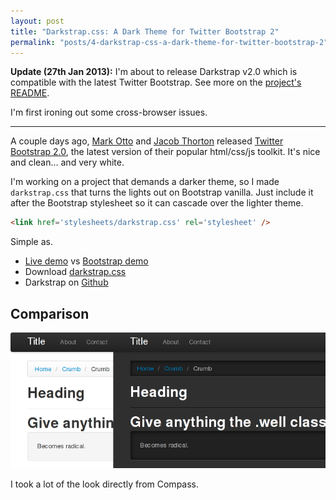 ```yaml
---
layout: post
title: "Darkstrap.css: A Dark Theme for Twitter Bootstrap 2"
permalink: "posts/4-darkstrap-css-a-dark-theme-for-twitter-bootstrap-2"
---
```


**Update (27th Jan 2013):** I'm about to release Darkstrap v2.0 which is compatible with the latest Twitter Bootstrap. See more on the [project's README](https://github.com/danneu/darkstrap). 

I'm first ironing out some cross-browser issues.

----

A couple days ago, [Mark Otto][otto] and [Jacob Thorton][thorton] released [Twitter Bootstrap 2.0][bootstrap], the latest version of their popular html/css/js toolkit. It's nice and clean... and very white.

I'm working on a project that demands a darker theme, so I made `darkstrap.css` that turns the lights out on Bootstrap vanilla. Just include it after the Bootstrap stylesheet so it can cascade over the lighter theme.

~~~ html
<link href='stylesheets/darkstrap.css' rel='stylesheet' />
~~~

Simple as.

* [Live demo][dark-demo] vs [Bootstrap demo][vanilla-demo]
* Download [darkstrap.css][css]
* Darkstrap on [Github][github]

## Comparison

![Comparison of Bootstrap and Darkstrap colors][comparison]

I took a lot of the look directly from Compass.

[otto]: http://twitter.com/mdo
[thorton]: http://twitter.com/fat
[bootstrap]: http://markdotto.com/bs2/docs/index.html
[comparison]: /bag/darkstrap/images/comparison.png "Bootstrap Vanilla vs Darkstrap"
[github]: https://github.com/danneu/darkstrap
[css]: https://raw.github.com/danneu/darkstrap/master/stylesheets/darkstrap.css
[legacycss]: /bag/darkstrap/darkstrap_legacy.css
[dark-demo]: /bag/darkstrap/legacy/darkstrap.html
[vanilla-demo]: /bag/darkstrap/legacy/bootstrap.html
[swatch]: http://bootswatch.com/ 

